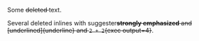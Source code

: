 Some <del>deleted </del>text.

Several deleted inlines with suggester<del>**strongly emphasized** and [underlined]{underline} and `2 + 2`{exec output=4}</del>.